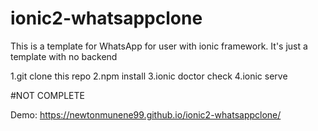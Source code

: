 # ionic2-whatsappclone
This is a template for WhatsApp for user with ionic framework. It's just a template with no backend

1.git clone this repo
2.npm install
3.ionic doctor check
4.ionic serve

#NOT COMPLETE

Demo: https://newtonmunene99.github.io/ionic2-whatsappclone/